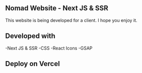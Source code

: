 
## Nomad Website - Next JS & SSR

This website is being developed for a client. I hope you enjoy it.

## Developed with

-Next JS & SSR
-CSS
-React Icons
-GSAP

## Deploy on Vercel
